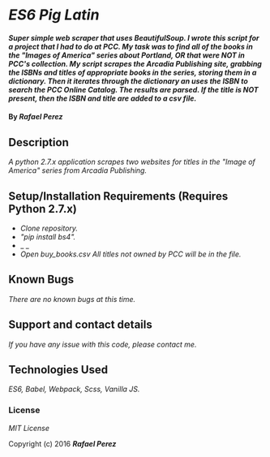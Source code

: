 # _ES6 Pig Latin_

#### _Super simple web scraper that uses BeautifulSoup. I wrote this script for a project that I had to do at PCC. My task was to find all of the books in the "Images of America" series about Portland, OR that were NOT in PCC's collection. My script scrapes the Arcadia Publishing site, grabbing the ISBNs and titles of appropriate books in the series, storing them in a dictionary. Then it iterates through the dictionary an uses the ISBN to search the PCC Online Catalog. The results are parsed. If the title is NOT present, then the ISBN and title are added to a csv file._

#### By _**Rafael Perez**_

## Description

_A python 2.7.x application scrapes two websites for titles in the "Image of America" series from Arcadia Publishing._


## Setup/Installation Requirements (Requires Python 2.7.x)

* _Clone repository._
* _"pip install bs4"._
* _ _
* _Open buy_books.csv  All titles not owned by PCC will be in the file._

## Known Bugs

_There are no known bugs at this time._

## Support and contact details

_If you have any issue with this code, please contact me._

## Technologies Used

_ES6, Babel, Webpack, Scss, Vanilla JS._

### License

*MIT License*

Copyright (c) 2016 **_Rafael Perez_**

